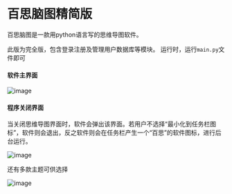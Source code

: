 # 百思脑图精简版

百思脑图是一款用python语言写的思维导图软件。

此版为完全版，包含登录注册及管理用户数据库等模块。
运行时，运行`main.py`文件即可

#### 软件主界面

![image](https://github.com/MarsperL/baisi-Brainmap/assets/81470896/04f032f6-09d5-4ca2-ab2e-72bf8b5fc314)

#### 程序关闭界面

当关闭思维导图界面时，软件会弹出该界面。若用户不选择“最小化到任务栏图标”，软件则会退出，反之软件则会在任务栏产生一个“百思”的软件图标，进行后台运行。

![image](https://github.com/MarsperL/baisi-Brainmap/assets/81470896/7a4211e8-47d0-456b-b318-1b63c64dabe7)


还有多款主题可供选择

![image](https://github.com/MarsperL/baisi-Brainmap/assets/81470896/f7e8e29e-a07f-492c-8066-713f510ed6ba)
